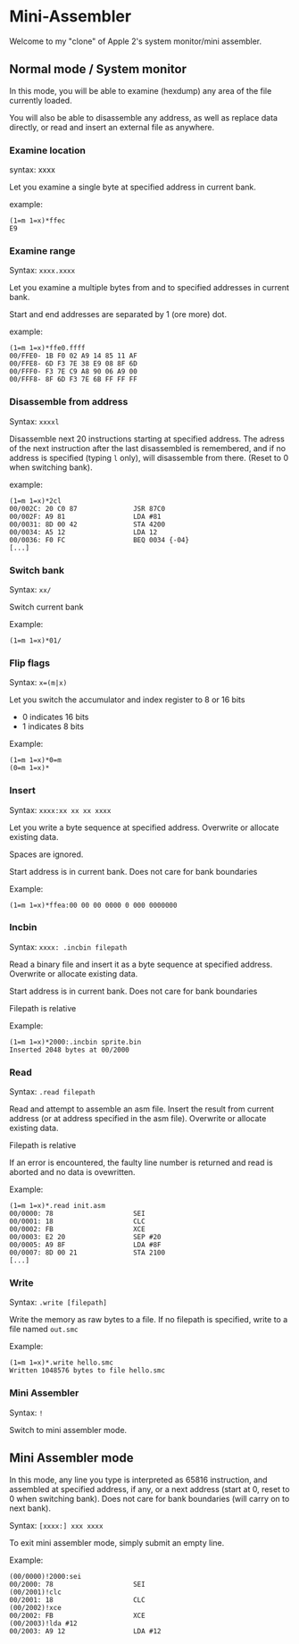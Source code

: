 # Mini-Assembler

Welcome to my "clone" of Apple 2's system monitor/mini assembler.

## Normal mode / System monitor

In this mode, you will be able to examine (hexdump) any area of the file currently loaded.

You will also be able to disassemble any address, as well as replace data directly, or read and insert an external file as anywhere.

### Examine location

syntax: xxxx

Let you examine a single byte at specified address in current bank.

example:

```
(1=m 1=x)*ffec
E9
```

### Examine range

Syntax: `xxxx.xxxx`

Let you examine a multiple bytes from and to specified addresses in current bank.

Start and end addresses are separated by 1 (ore more) dot.

example:

```
(1=m 1=x)*ffe0.ffff
00/FFE0- 1B F0 02 A9 14 85 11 AF
00/FFE8- 6D F3 7E 38 E9 08 8F 6D
00/FFF0- F3 7E C9 A8 90 06 A9 00
00/FFF8- 8F 6D F3 7E 6B FF FF FF
```

### Disassemble from address

Syntax: `xxxxl`

Disassemble next 20 instructions starting at specified address. The adress of the next instruction after the last disassembled is remembered, and if no address is specified (typing `l` only), will disassemble from there. (Reset to 0 when switching bank).

example:

```
(1=m 1=x)*2cl
00/002C: 20 C0 87              JSR 87C0
00/002F: A9 81                 LDA #81
00/0031: 8D 00 42              STA 4200
00/0034: A5 12                 LDA 12
00/0036: F0 FC                 BEQ 0034 {-04}
[...]
```

### Switch bank

Syntax: `xx/`

Switch current bank

Example:

```
(1=m 1=x)*01/
```

### Flip flags

Syntax: `x=(m|x)`

Let you switch the accumulator and index register to 8 or 16 bits

* 0 indicates 16 bits
* 1 indicates 8 bits

Example:

```
(1=m 1=x)*0=m
(0=m 1=x)*
```

### Insert

Syntax: `xxxx:xx xx xx xxxx`

Let you write a byte sequence at specified address. Overwrite or allocate existing data.

Spaces are ignored.

Start address is in current bank. Does not care for bank boundaries

Example:

```
(1=m 1=x)*ffea:00 00 00 0000 0 000 0000000
```

### Incbin

Syntax: `xxxx: .incbin filepath`

Read a binary file and insert it as a byte sequence at specified address. Overwrite or allocate existing data.

Start address is in current bank. Does not care for bank boundaries

Filepath is relative

Example:

```
(1=m 1=x)*2000:.incbin sprite.bin
Inserted 2048 bytes at 00/2000
```

### Read

Syntax: `.read filepath`

Read and attempt to assemble an asm file. Insert the result from current address (or at address specified in the asm file). Overwrite or allocate existing data.

Filepath is relative

If an error is encountered, the faulty line number is returned and read is aborted and no data is ovewritten.

Example:

```
(1=m 1=x)*.read init.asm
00/0000: 78                    SEI
00/0001: 18                    CLC
00/0002: FB                    XCE
00/0003: E2 20                 SEP #20
00/0005: A9 8F                 LDA #8F
00/0007: 8D 00 21              STA 2100
[...]
```

### Write

Syntax: `.write [filepath]`

Write the memory as raw bytes to a file. If no filepath is specified, write to a file named `out.smc`

Example:

```
(1=m 1=x)*.write hello.smc
Written 1048576 bytes to file hello.smc
```

### Mini Assembler

Syntax: `!`

Switch to mini assembler mode.

## Mini Assembler mode

In this mode, any line you type is interpreted as 65816 instruction, and assembled at specified address, if any, or a next address (start at 0, reset to 0 when switching bank). Does not care for bank boundaries (will carry on to next bank).

Syntax: `[xxxx:] xxx xxxx`

To exit mini assembler mode, simply submit an empty line.

Example:

```
(00/0000)!2000:sei
00/2000: 78                    SEI
(00/2001)!clc
00/2001: 18                    CLC
(00/2002)!xce
00/2002: FB                    XCE
(00/2003)!lda #12
00/2003: A9 12                 LDA #12
```
